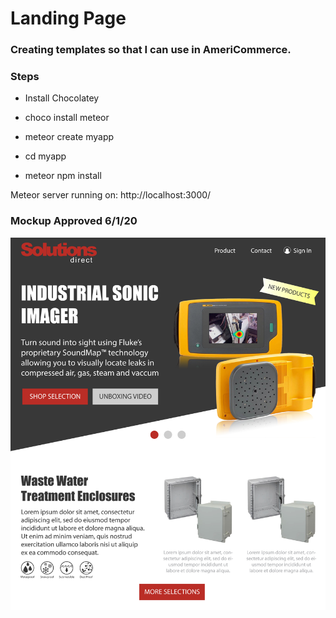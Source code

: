 # Landing Page

### Creating templates so that I can use in AmeriCommerce.

### Steps

- Install Chocolatey

- choco install meteor

- meteor create myapp

- cd myapp

- meteor npm install

Meteor server running on: http://localhost:3000/

### Mockup Approved 6/1/20

![](public/mockup-060120.jpg)

